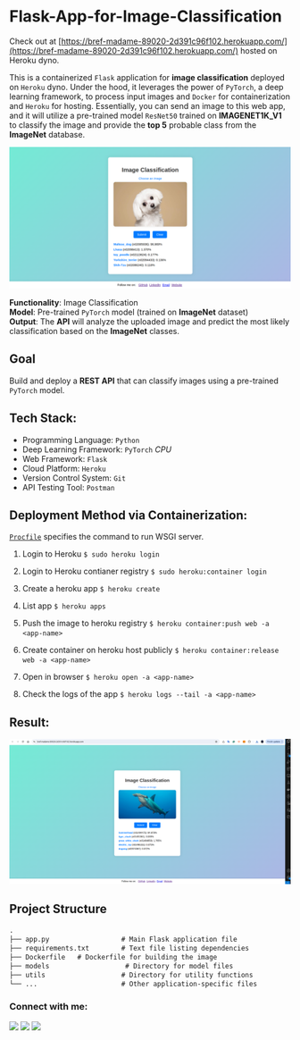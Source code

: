 # Flask-App-for-Image-Classification

Check out at [https://bref-madame-89020-2d391c96f102.herokuapp.com/](https://bref-madame-89020-2d391c96f102.herokuapp.com/) hosted on Heroku dyno.

This is a containerized `Flask` application for **image classification** deployed on `Heroku` dyno. Under the hood, it leverages the power of `PyTorch`, a deep learning framework, to process input images and `Docker` for containerization and `Heroku` for hosting.
Essentially, you can send an image to this web app, and it will utilize a pre-trained model `ResNet50` trained on **IMAGENET1K_V1** to classify the image and provide the **top 5** probable class from the **ImageNet** database.

![Result](readme/result_00.png)

**Functionality**: Image Classification  
**Model**: Pre-trained `PyTorch` model (trained on **ImageNet** dataset)  
**Output**: The **API** will analyze the uploaded image and predict the most likely classification based on the **ImageNet** classes.


## Goal
Build and deploy a **REST API** that can classify images using a pre-trained `PyTorch` model.


## Tech Stack:
- Programming Language: `Python`
- Deep Learning Framework: `PyTorch` *CPU*
- Web Framework: `Flask`
- Cloud Platform: `Heroku`
- Version Control System: `Git`
- API Testing Tool: `Postman`

## Deployment Method via Containerization:

[`Procfile`](/Procfile) specifies the command to run WSGI server.

1. Login to Heroku
`$ sudo heroku login`

2. Login to Heroku contianer registry
`$ sudo heroku:container login`

3. Create a heroku app
`$ heroku create`

4. List app
`$ heroku apps`

4. Push the image to heroku registry
`$ heroku container:push web -a <app-name>`

5. Create container on heroku host publicly
`$ heroku container:release web -a <app-name>`

6. Open in browser
`$ heroku open -a <app-name>`

7. Check the logs of the app
`$ heroku logs --tail -a <app-name>`


## Result:
![result2](/readme/result_01.png)

## Project Structure
```
.
├── app.py                  # Main Flask application file
├── requirements.txt        # Text file listing dependencies
├── Dockerfile   # Dockerfile for building the image
├── models                   # Directory for model files
├── utils                   # Directory for utility functions
└── ...                     # Other application-specific files
```

</div><h3 align="left">Connect with me:</h3>
<div> <a href="https://www.linkedin.com/in/https://www.linkedin.com/in/amirthapamagar/" target="_blank"><img src="https://img.shields.io/badge/LinkedIn-0077B5?style=for-the-badge&logo=linkedin&logoColor=white" target="_blank"></a>
<a href="https://github.com/amirtmgr" target="_blank"><img src="https://img.shields.io/badge/GitHub-100000?style=for-the-badge&logo=github&logoColor=white" target="_blank"></a>
<a href = "mailto:amir.thapamagar01@gmail.com"><img src="https://img.shields.io/badge/-Gmail-%23333?style=for-the-badge&logo=gmail&logoColor=white" target="_blank"></a>
